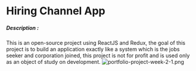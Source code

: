 # Hiring Channel App
##### Description : 
This is an open-source project using ReactJS and Redux, the goal of this project is to build an application exactly like a system which is the jobs seeker and corporation joined,  this project is not for profit and is used only as an object of study on development.
![portfolio-project-week-2-1.png]({{site.baseurl}}/portfolio-project-week-2-1.png)

